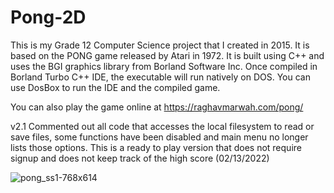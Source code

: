 # Pong-2D

This is my Grade 12 Computer Science project that I created in 2015. It is based on the PONG game released by Atari in 1972. It is built using C++ and uses the BGI graphics library from Borland Software Inc. Once compiled in Borland Turbo C++ IDE, the executable will run natively on DOS. You can use DosBox to run the IDE and the compiled game.

You can also play the game online at https://raghavmarwah.com/pong/

v2.1 	Commented out all code that accesses the local filesystem to read or save files, some functions have been disabled and main menu no longer lists those options. This is a ready to play version that does not require signup and does not keep track of the high score (02/13/2022)

![pong_ss1-768x614](https://user-images.githubusercontent.com/10029166/154747500-0c0e332b-aa07-41f6-a2aa-e780fa402132.png)
